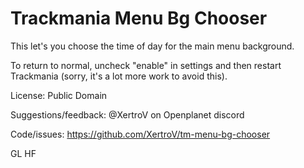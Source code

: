 # Trackmania Menu Bg Chooser

This let's you choose the time of day for the main menu background.

To return to normal, uncheck "enable" in settings and then restart Trackmania (sorry, it's a lot more work to avoid this).

License: Public Domain

Suggestions/feedback: @XertroV on Openplanet discord

Code/issues: <https://github.com/XertroV/tm-menu-bg-chooser>

GL HF

